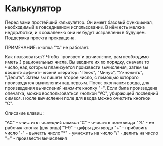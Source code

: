 # Калькулятор

Перед вами простейший калькулятор. Он имеет базовый 
функционал, необходимый в повседневном использовании.
В нём есть мелкие недоработки, и к сожалению они не
будут исправлены в будущем. Поддержка проекта прекращена.

 ПРИМЕЧАНИЕ: кнопка "%" не работает.

Как пользоваться?
Чтобы произвести вычисление, вам необходимо иметь 
2 рациональных числа. Вы вводите их по порядку,
сначала то число, над которым планируется произвести
вычисления, затем вы вводите арфметический оператор:
"Плюс", "Минус", "Умножить", "Делить". Затем вы пишете
второе число, с помощью которого производятся вычисления
над первым. После окончания ввода, для произведения вычислений
нажмите кнопку "=". Если была произведена опечатка, можно 
воспользоваться кнопкой "АС", убирающей последний символ.
После вычислений поле для ввода можно очистить кнопкой "С".

Описание клавиш:

"АС" - очистить последний символ
"С" - очистить поле ввода
"%" - не рабочая кнопка (для вида)
"1-9" - цифры для ввода
"+" - прибавить число
"-" - вычесть число
"*" - умножить на число
"/" - делить на число
"=" - произвести вычисления
